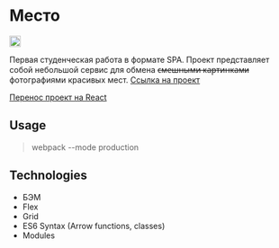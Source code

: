 # Место
<img src="https://i.imgur.com/I6dO1UX.png" height=20>

Первая студенческая работа в формате SPA. Проект представляет собой небольшой сервис для обмена ~~с̶м̶е̶ш̶н̶ы̶м̶и̶ ̶к̶а̶р̶т̶и̶н̶к̶а̶м̶и~~ фотографиями красивых мест.
[Ссылка на проект](https://posmotrina.site/mesto/)

[Перенос проект на React](https://github.com/fl0ppat/mesto-react)

## Usage

> webpack --mode production

## Technologies

- БЭМ
- Flex
- Grid
- ES6 Syntax (Arrow functions, classes)
- Modules
